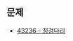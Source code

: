 ## 문제
- [43236 - 징검다리](https://programmers.co.kr/learn/courses/30/lessons/43236?language=javascript)
